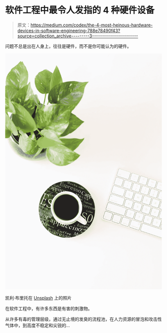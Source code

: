 # 软件工程中最令人发指的 4 种硬件设备

> 原文：<https://medium.com/codex/the-4-most-heinous-hardware-devices-in-software-engineering-788e78490f43?source=collection_archive---------3----------------------->

问题不总是出在人身上，往往是硬件，而不是你可能认为的硬件。

![](img/8ec5fb8c2bde1ca6ed1e77b7f3ced60e.png)

凯利·布里托在 [Unsplash](https://unsplash.com/s/photos/coaster?utm_source=unsplash&utm_medium=referral&utm_content=creditCopyText) 上的照片

在软件工程中，有许多东西是有害的刺激物。

从许多有毒的管理层级，通过无止境的发臭的流程池，在人力资源的冒泡和攻击性气体中，到高度不稳定和尖锐的…